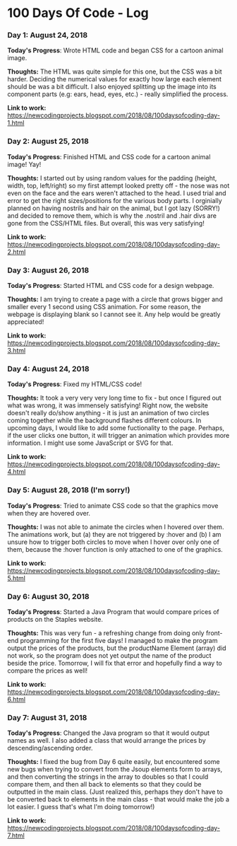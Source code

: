 # 100 Days Of Code - Log

### Day 1: August 24, 2018

**Today's Progress**: Wrote HTML code and began CSS for a cartoon animal image.

**Thoughts:** The HTML was quite simple for this one, but the CSS was a bit harder. Deciding the numerical values for exactly how large each element should be was a bit difficult. I also enjoyed splitting up the image into its component parts (e.g: ears, head, eyes, etc.) - really simplified the process.   

**Link to work:** https://newcodingprojects.blogspot.com/2018/08/100daysofcoding-day-1.html

### Day 2: August 25, 2018

**Today's Progress**: Finished HTML and CSS code for a cartoon animal image! Yay!

**Thoughts:** I started out by using random values for the padding (height, width, top, left/right) so my first attempt looked pretty off - the nose was not even on the face and the ears weren't attached to the head. I used trial and error to get the right sizes/positions for the various body parts. I orginially planned on having nostrils and hair on the animal, but I got lazy (SORRY!) and decided to remove them, which is why the .nostril and .hair divs are gone from the CSS/HTML files. But overall, this was very satisfying!

**Link to work:** https://newcodingprojects.blogspot.com/2018/08/100daysofcoding-day-2.html

### Day 3: August 26, 2018

**Today's Progress**: Started HTML and CSS code for a design webpage.

**Thoughts:** I am trying to create a page with a circle that grows bigger and smaller every 1 second using CSS animation. For some reason, the webpage is displaying blank so I cannot see it. Any help would be greatly appreciated! 

**Link to work:** https://newcodingprojects.blogspot.com/2018/08/100daysofcoding-day-3.html

### Day 4: August 24, 2018

**Today's Progress**: Fixed my HTML/CSS code! 

**Thoughts:** It took a very very very long time to fix - but once I figured out what was wrong, it was immensely satisfying! Right now, the website doesn't really do/show anything - it is just an animation of two circles coming together while the background flashes different colours. In upcoming days, I would like to add some fuctionality to the page. Perhaps, if the user clicks one button, it will trigger an animation which provides more information. I might use some JavaScript or SVG for that.

**Link to work:** https://newcodingprojects.blogspot.com/2018/08/100daysofcoding-day-4.html

### Day 5: August 28, 2018 (I'm sorry!)

**Today's Progress**: Tried to animate CSS code so that the graphics move when they are hovered over.

**Thoughts:** I  was not able to animate the circles when I hovered over them. The animations work, but (a) they are not triggered by :hover and (b) I am unsure how to trigger both circles to move when I hover over only one of them, because the :hover function is only attached to one of the graphics. 

**Link to work:** https://newcodingprojects.blogspot.com/2018/08/100daysofcoding-day-5.html

### Day 6: August 30, 2018

**Today's Progress**: Started a Java Program that would compare prices of products on the Staples website.

**Thoughts:** This was very fun - a refreshing change from doing only front-end programming for the first five days! I managed to make the program output the prices of the products, but the productName Element (array) did not work, so the program does not yet output the name of the product beside the price. Tomorrow, I will fix that error and hopefully find a way to compare the prices as well! 

**Link to work:** https://newcodingprojects.blogspot.com/2018/08/100daysofcoding-day-6.html

### Day 7: August 31, 2018

**Today's Progress**: Changed the Java program so that it would output names as well. I also added a class that would arrange the prices by descending/ascending order.

**Thoughts:** I fixed the bug from Day 6 quite easily, but encountered some new bugs when trying to convert from the Jsoup elements form to arrays, and then converting the strings in the array to doubles so that I could compare them, and then all back to elements so that they could be outputted in the main class. (Just realized this, perhaps they don't have to be converted back to elements in the main class - that would make the job a lot easier. I guess that's what I'm doing tomorrow!)

**Link to work:** https://newcodingprojects.blogspot.com/2018/08/100daysofcoding-day-7.html



